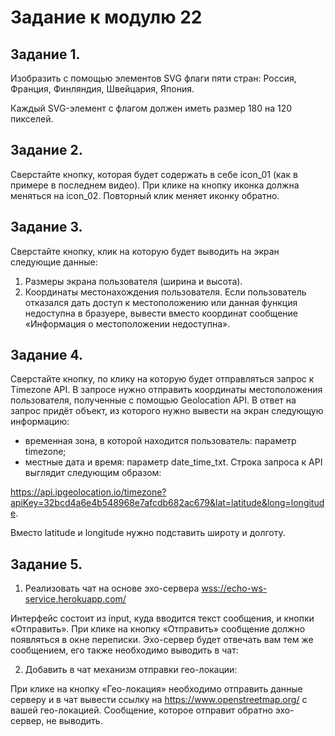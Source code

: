 # Задание к модулю 22

## Задание 1.

Изобразить с помощью элементов SVG флаги пяти стран: Россия, Франция, Финляндия, Швейцария, Япония.

Каждый SVG-элемент с флагом должен иметь размер 180 на 120 пикселей.

## Задание 2.

Сверстайте кнопку, которая будет содержать в себе icon_01 (как в примере в последнем видео). При клике на кнопку иконка должна меняться на icon_02. Повторный клик меняет иконку обратно.

## Задание 3.

Сверстайте кнопку, клик на которую будет выводить на экран следующие данные:

1. Размеры экрана пользователя (ширина и высота).
2. Координаты местонахождения пользователя. Если пользователь отказался дать доступ к местоположению или данная функция недоступна в бразуере, вывести вместо координат сообщение «Информация о местоположении недоступна».
## Задание 4.

Сверстайте кнопку, по клику на которую будет отправляться запрос к Timezone API. В запросе нужно отправить координаты местоположения пользователя, полученные с помощью Geolocation API. В ответ на запрос придёт объект, из которого нужно вывести на экран следующую информацию:

* временная зона, в которой находится пользователь: параметр timezone;
* местные дата и время: параметр date_time_txt.
Строка запроса к API выглядит следующим образом:

<https://api.ipgeolocation.io/timezone?apiKey=32bcd4a6e4b548968e7afcdb682ac679&lat=latitude&long=longitude>.

Вместо latitude и longitude нужно подставить широту и долготу.

## Задание 5.

1. Реализовать чат на основе эхо-сервера <wss://echo-ws-service.herokuapp.com/>

Интерфейс состоит из input, куда вводится текст сообщения, и кнопки «Отправить».
При клике на кнопку «Отправить» сообщение должно появляться в окне переписки.
Эхо-сервер будет отвечать вам тем же сообщением, его также необходимо выводить в чат:

2. Добавить в чат механизм отправки гео-локации:

При клике на кнопку «Гео-локация» необходимо отправить данные серверу и в чат вывести ссылку на <https://www.openstreetmap.org/> с вашей гео-локацией. Сообщение, которое отправит обратно эхо-сервер, не выводить.